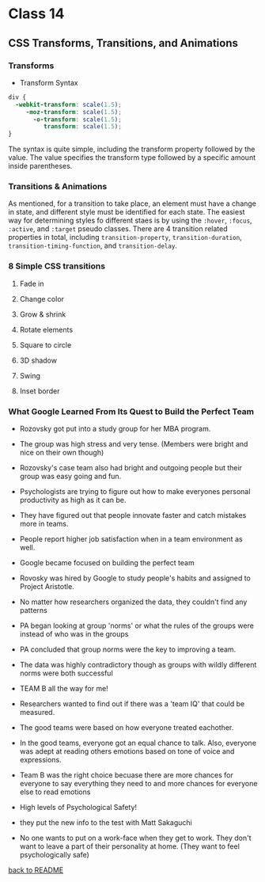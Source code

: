 # Class 14

## CSS Transforms, Transitions, and Animations

### Transforms

- Transform Syntax

```css
div {
  -webkit-transform: scale(1.5);
     -moz-transform: scale(1.5);
       -o-transform: scale(1.5);
          transform: scale(1.5);
}
```

The syntax is quite simple, including the transform property followed by the value. The value specifies the transform type followed by a specific amount inside parentheses.

### Transitions & Animations

As mentioned, for a transition to take place, an element must have a change in state, and different style must be identified for each state. The easiest way for determining styles fo different staes is by using the `:hover`, `:focus`, `:active`, and `:target` pseudo classes. There are 4 transition related properties in total, including `transition-property`, `transition-duration`, `transition-timing-function`, and `transition-delay`.

### 8 Simple CSS transitions

1. Fade in

1. Change color

1. Grow & shrink

1. Rotate elements

1. Square to circle

1. 3D shadow

1. Swing

1. Inset border

### What Google Learned From Its Quest to Build the Perfect Team

- Rozovsky got put into a study group for her MBA program.

- The group was high stress and very tense. (Members were bright and nice on their own though)

- Rozovsky's case team also had bright and outgoing people but their group was easy going and fun.

- Psychologists are trying to figure out how to make everyones personal productivity as high as it can be.

- They have figured out that people innovate faster and catch mistakes more in teams.

- People report higher job satisfaction when in a team environment as well.

- Google became focused on building the perfect team

- Rovosky was hired by Google to study people's habits and assigned to Project Aristotle.

- No matter how researchers organized the data, they couldn't find any patterns

- PA began looking at group 'norms' or what the rules of the groups were instead of who was in the groups

- PA concluded that group norms were the key to improving a team.

- The data was highly contradictory though as groups with wildly different norms were both successful

- TEAM B all the way for me!

- Researchers wanted to find out if there was a 'team IQ' that could be measured.

- The good teams were based on how everyone treated eachother.

- In the good teams, everyone got an equal chance to talk. Also, everyone was adept at reading others emotions based on tone of voice and expressions.

- Team B was the right choice becuase there are more chances for everyone to say everything they need to and more chances for everyone else to read emotions

- High levels of Psychological Safety!

- they put the new info to the test with Matt Sakaguchi

- No one wants to put on a work-face when they get to work. They don't want to leave a part of their personality at home. (They want to feel psychologically safe)

[back to README](README.md)
